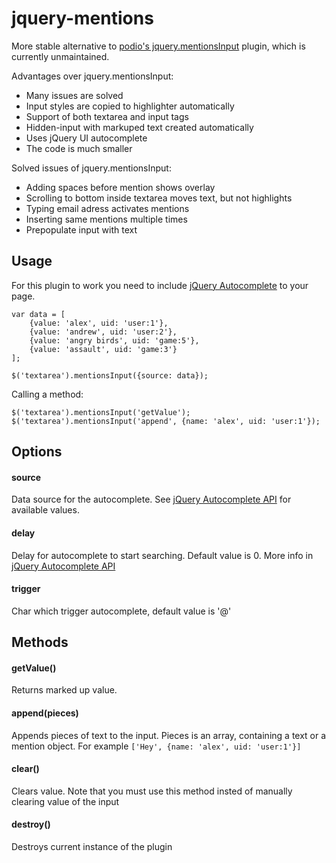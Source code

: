 jquery-mentions
===============
More stable alternative to [podio's jquery.mentionsInput](https://github.com/podio/jquery-mentions-input) plugin, which is currently unmaintained.

Advantages over jquery.mentionsInput:
- Many issues are solved
- Input styles are copied to highlighter automatically
- Support of both textarea and input tags
- Hidden-input with markuped text created automatically
- Uses jQuery UI autocomplete
- The code is much smaller

Solved issues of jquery.mentionsInput:
- Adding spaces before mention shows overlay
- Scrolling to bottom inside textarea moves text, but not highlights
- Typing email adress activates mentions
- Inserting same mentions multiple times
- Prepopulate input with text

## Usage
For this plugin to work you need to include [jQuery Autocomplete](http://jqueryui.com/autocomplete/) to your page.

```
var data = [
    {value: 'alex', uid: 'user:1'},
    {value: 'andrew', uid: 'user:2'},
    {value: 'angry birds', uid: 'game:5'},
    {value: 'assault', uid: 'game:3'}
];

$('textarea').mentionsInput({source: data});
```

Calling a method:
```
$('textarea').mentionsInput('getValue');
$('textarea').mentionsInput('append', {name: 'alex', uid: 'user:1'});
```

## Options

#### source
  Data source for the autocomplete. See [jQuery Autocomplete API](http://api.jqueryui.com/autocomplete/#option-source) for available values.
#### delay
  Delay for autocomplete to start searching. Default value is 0. More info in [jQuery Autocomplete API](http://api.jqueryui.com/autocomplete/#option-delay)
#### trigger
  Char which trigger autocomplete, default value is '@'


## Methods

#### getValue()
  Returns marked up value.

#### append(pieces)
  Appends pieces of text to the input. Pieces is an array, containing a text or a mention object. For example `['Hey', {name: 'alex', uid: 'user:1'}]`

#### clear()
  Clears value. Note that you must use this method insted of manually clearing value of the input

#### destroy()
  Destroys current instance of the plugin
